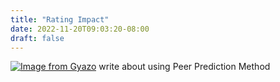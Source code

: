 ```yaml
---
title: "Rating Impact"
date: 2022-11-20T09:03:20-08:00
draft: false
---
```

[![Image from Gyazo](https://i.gyazo.com/764af7c70d80525f1665fbcdac99102d.png)](https://gyazo.com/764af7c70d80525f1665fbcdac99102d)
write about using Peer Prediction Method